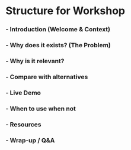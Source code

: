 # Structure for Workshop
### - Introduction (Welcome & Context)
### - Why does it exists? (The Problem)
### - Why is it relevant?
### - Compare with alternatives
### - Live Demo
### - When to use when not
### - Resources
### - Wrap-up / Q&A
